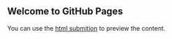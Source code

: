 ## Welcome to GitHub Pages

You can use the [html submition](https://github.com/about-r/Prediction-Assignment-ML/ml_pred_asst.html) to preview the content.
